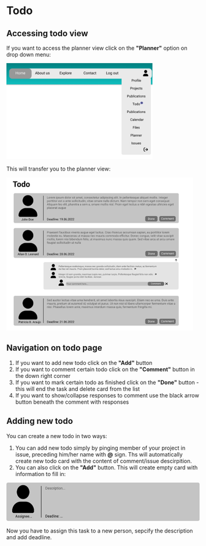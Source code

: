 # Todo

## Accessing todo view

If you want to access the planner view click on the **"Planner"** option on drop down menu:

<img src='../../img/header.png' height=250>

This will transfer you to the planner view:

<img src='../../img/todo.png' height=400>

## Navigation on todo page

1. If you want to add new todo click on the **"Add"** button
2. If you want to comment certain todo click on the **"Comment"** button in the down right corner
3. If you want to mark certain todo as finished click on the **"Done"** button - this will end the task and delete card from the list
4. If you want to show/collapse responses to comment use the black arrow button beneath the comment with responses


## Adding new todo

You can create a new todo in two ways:

1. You can add new todo simply by pinging member of your project in issue, preceding him/her name with **@** sign. Ths will automatically create new todo card with the content of comment/issue descirpition. 
2. You can also click on the **"Add"** button. This will create empty card with information to fill in:

<img src='../../img/ToDo card.png' height=100>

Now you have to assign this task to a new person, sepcify the description and add deadline. 
